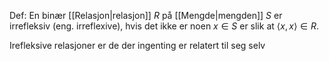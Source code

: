 Def:
En binær [[Relasjon|relasjon]] $R$ på [[Mengde|mengden]] $S$ er irrefleksiv (eng. irreflexive), hvis det ikke er noen $x\in S$ er slik at $\langle x,x\rangle\in R.$

Irefleksive relasjoner er de der ingenting er relatert til seg selv
